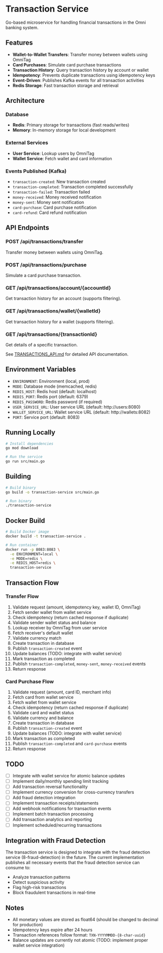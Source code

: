 # Transaction Service

Go-based microservice for handling financial transactions in the Omni banking system.

## Features

- **Wallet-to-Wallet Transfers**: Transfer money between wallets using OmniTag
- **Card Purchases**: Simulate card purchase transactions
- **Transaction History**: Query transaction history by account or wallet
- **Idempotency**: Prevents duplicate transactions using idempotency keys
- **Event-Driven**: Publishes Kafka events for all transaction activities
- **Redis Storage**: Fast transaction storage and retrieval

## Architecture

### Database

- **Redis**: Primary storage for transactions (fast reads/writes)
- **Memory**: In-memory storage for local development

### External Services

- **User Service**: Lookup users by OmniTag
- **Wallet Service**: Fetch wallet and card information

### Events Published (Kafka)

- `transaction-created`: New transaction created
- `transaction-completed`: Transaction completed successfully
- `transaction-failed`: Transaction failed
- `money-received`: Money received notification
- `money-sent`: Money sent notification
- `card-purchase`: Card purchase notification
- `card-refund`: Card refund notification

## API Endpoints

### POST /api/transactions/transfer

Transfer money between wallets using OmniTag.

### POST /api/transactions/purchase

Simulate a card purchase transaction.

### GET /api/transactions/account/{accountId}

Get transaction history for an account (supports filtering).

### GET /api/transactions/wallet/{walletId}

Get transaction history for a wallet (supports filtering).

### GET /api/transactions/{transactionId}

Get details of a specific transaction.

See [TRANSACTIONS_API.md](./TRANSACTIONS_API.md) for detailed API documentation.

## Environment Variables

- `ENVIRONMENT`: Environment (local, prod)
- `MODE`: Database mode (memcached, redis)
- `REDIS_HOST`: Redis host (default: localhost)
- `REDIS_PORT`: Redis port (default: 6379)
- `REDIS_PASSWORD`: Redis password (if required)
- `USER_SERVICE_URL`: User service URL (default: http://users:8080)
- `WALLET_SERVICE_URL`: Wallet service URL (default: http://wallets:8082)
- `PORT`: Service port (default: 8083)

## Running Locally

```bash
# Install dependencies
go mod download

# Run the service
go run src/main.go
```

## Building

```bash
# Build binary
go build -o transaction-service src/main.go

# Run binary
./transaction-service
```

## Docker Build

```bash
# Build Docker image
docker build -t transaction-service .

# Run container
docker run -p 8083:8083 \
  -e ENVIRONMENT=local \
  -e MODE=redis \
  -e REDIS_HOST=redis \
  transaction-service
```

## Transaction Flow

### Transfer Flow

1. Validate request (amount, idempotency key, wallet ID, OmniTag)
2. Fetch sender wallet from wallet service
3. Check idempotency (return cached response if duplicate)
4. Validate sender wallet status and balance
5. Lookup receiver by OmniTag from user service
6. Fetch receiver's default wallet
7. Validate currency match
8. Create transaction in database
9. Publish `transaction-created` event
10. Update balances (TODO: integrate with wallet service)
11. Mark transaction as completed
12. Publish `transaction-completed`, `money-sent`, `money-received` events
13. Return response

### Card Purchase Flow

1. Validate request (amount, card ID, merchant info)
2. Fetch card from wallet service
3. Fetch wallet from wallet service
4. Check idempotency (return cached response if duplicate)
5. Validate card and wallet status
6. Validate currency and balance
7. Create transaction in database
8. Publish `transaction-created` event
9. Update balances (TODO: integrate with wallet service)
10. Mark transaction as completed
11. Publish `transaction-completed` and `card-purchase` events
12. Return response

## TODO

- [ ] Integrate with wallet service for atomic balance updates
- [ ] Implement daily/monthly spending limit tracking
- [ ] Add transaction reversal functionality
- [ ] Implement currency conversion for cross-currency transfers
- [ ] Add fraud detection integration
- [ ] Implement transaction receipts/statements
- [ ] Add webhook notifications for transaction events
- [ ] Implement batch transaction processing
- [ ] Add transaction analytics and reporting
- [ ] Implement scheduled/recurring transactions

## Integration with Fraud Detection

The transaction service is designed to integrate with the fraud detection service (8-fraud-detection) in the future. The current implementation publishes all necessary events that the fraud detection service can consume to:

- Analyze transaction patterns
- Detect suspicious activity
- Flag high-risk transactions
- Block fraudulent transactions in real-time

## Notes

- All monetary values are stored as float64 (should be changed to decimal for production)
- Idempotency keys expire after 24 hours
- Transaction references follow format: `TXN-YYYYMMDD-{8-char-uuid}`
- Balance updates are currently not atomic (TODO: implement proper wallet service integration)
